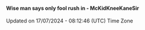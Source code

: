 #### Wise man says only fool rush in - McKidKneeKaneSir
Updated on 17/07/2024 - 08:12:46 (UTC) Time Zone

